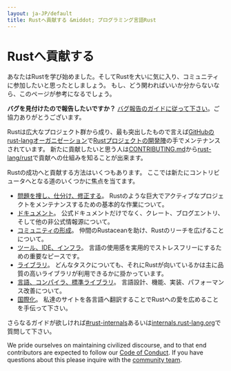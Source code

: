 ```yaml
---
layout: ja-JP/default
title: Rustへ貢献する &middot; プログラミング言語Rust
---
```


# Rustへ貢献する

あなたはRustを学び始めました。そしてRustを大いに気に入り、コミュニティに参加したいと思ったとしましょう。
もし、どう関わればいいか分からないなら、このページが参考になるでしょう。

**バグを見付けたので報告したいですか？** [バグ報告のガイドに従って下さい][bugs]。ご協力ありがとうございます。

Rustは広大なプロジェクト群から成り、最も突出したもので言えば[GitHubのrust-langオーガニゼーション][rust-lang]で[Rustプロジェクトの開発陣][devs]の手でメンテナンスされています。
新たに貢献したいと思う人は[CONTRIBUTING.md]から[rust-lang/rust]で貢献への仕組みを知ることが出来ます。

Rustの成功へと貢献する方法はいくつもあります。
ここでは新たにコントリビュータへとなる道のいくつかに焦点を当てます。

* [問題を捜し、仕分け、修正する](contribute-bugs.html)。
  Rustのような巨大でアクティブなプロジェクトをメンテナンスするための基本的な作業について。
* [ドキュメント](contribute-docs.html)。
  公式ドキュメントだけでなく、クレート、ブログエントリ、そして他の非公式情報源について。
* [コミュニティの形成](contribute-community.html)。
  仲間のRustaceanを助け、Rustのリーチを広げることについて。
* [ツール、IDE、インフラ](contribute-tools.html)。
  言語の使用感を実用的でストレスフリーにするための重要なピースです。
* [ライブラリ](contribute-libs.html)。
  どんなタスクについても、それにRustが向いているかは主に品質の高いライブラリが利用できるかに掛かっています。
* [言語、コンパイラ、標準ライブラリ](contribute-compiler.html)。
  言語設計、機能、実装、パフォーマンス改善について。
* [国際化](contribute-translations.html)。
  私達のサイトを各言語へ翻訳することでRustへの愛を広めることを手伝って下さい。

さらなるガイドが欲しければ[#rust-internals]あるいは[internals.rust-lang.org]で質問して下さい。

<!--
TODO: Write a guide to rust processes and governance to link from here
TODO: List of active initiatives
TODO: Write guide to advertising Rust projects to link from
libs / community building
-->

We pride ourselves on maintaining civilized discourse, and to that end contributors are expected to follow our [Code of Conduct][coc].
If you have questions about this please inquire with the [community team][community team].

[#rust-internals]: https://client00.chat.mibbit.com/?server=irc.mozilla.org&channel=%23rust-internals
[CONTRIBUTING.md]: https://github.com/rust-lang/rust/blob/master/CONTRIBUTING.md
[bugs]: https://github.com/rust-lang/rust/blob/master/CONTRIBUTING.md#bug-reports
[coc]: https://www.rust-lang.org/conduct.html
[community team]: https://www.rust-lang.org/team.html#Community
[dev_proc]: community.html#rust-development
[devs]: https://github.com/rust-lang/rust/graphs/contributors
[internals.rust-lang.org]: https://internals.rust-lang.org/
[rust-lang/rust]: https://github.com/rust-lang/rust
[rust-lang]: https://github.com/rust-lang
